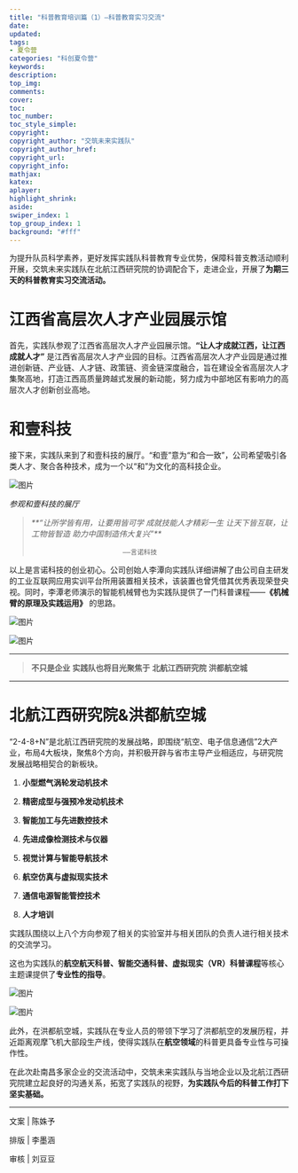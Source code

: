 ```yaml
---
title: "科普教育培训篇（1）—科普教育实习交流"
date:
updated:
tags:
- 夏令营
categories: "科创夏令营"
keywords:
description:
top_img:
comments:
cover: 
toc:
toc_number:
toc_style_simple:
copyright:
copyright_author: "交筑未来实践队"
copyright_author_href:
copyright_url:
copyright_info:
mathjax:
katex:
aplayer:
highlight_shrink:
aside:
swiper_index: 1
top_group_index: 1
background: "#fff"
---
```

为提升队员科学素养，更好发挥实践队科普教育专业优势，保障科普支教活动顺利开展，交筑未来实践队在北航江西研究院的协调配合下，走进企业，开展了**为期三天的科普教育实习交流活动。**

# **江西省高层次人才产业园展示馆**

首先，实践队参观了江西省高层次人才产业园展示馆。**“让人才成就江西，让江西成就人才”** 是江西省高层次人才产业园的目标。江西省高层次人才产业园是通过推进创新链、产业链、人才链、政策链、资金链深度融合，旨在建设全省高层次人才集聚高地，打造江西高质量跨越式发展的新动能，努力成为中部地区有影响力的高层次人才创新创业高地。

# **和壹科技**

接下来，实践队来到了和壹科技的展厅。“和壹”意为“和合一致”，公司希望吸引各类人才、聚合各种技术，成为一个以“和”为文化的高科技企业。

![图片](https://mmbiz.qpic.cn/sz_mmbiz_jpg/MibNltWd6qA13dgGP28KpCUnXhk8sfv0SicH2m7pFaGTceGq0bzp8HYJCQiaukxBCYlibAIibQCjIVPclC8rRGgMRicQ/640?wx_fmt=jpeg&wxfrom=5&wx_lazy=1&wx_co=1)

_参观和壹科技的展厅_

> _**“让所学皆有用，让要用皆可学_
> _成就技能人才精彩一生_
> _让天下皆互联，让工物皆智造_
> _助力中国制造伟大复兴”**_
> 
>                            ——言诺科技

以上是言诺科技的创业初心。公司创始人李潭向实践队详细讲解了由公司自主研发的工业互联网应用实训平台所用装置相关技术，该装置也曾凭借其优秀表现荣登央视。同时，李潭老师演示的智能机械臂也为实践队提供了一门科普课程——**《机械臂的原理及实践运用》** 的思路。

![图片](https://mmbiz.qpic.cn/sz_mmbiz_jpg/MibNltWd6qA13dgGP28KpCUnXhk8sfv0SCe4JImzrJkVrVsAEWQuicm8ehOcQcy5mOIogtY2SvFQICtnaeoh1Pog/640?wx_fmt=jpeg&wxfrom=5&wx_lazy=1&wx_co=1)

![图片](https://mmbiz.qpic.cn/sz_mmbiz_jpg/MibNltWd6qA13dgGP28KpCUnXhk8sfv0SDlY0qNlfujAV8YUoFh7sE8ogMbpiakRYuAdjMyTEzpzialP0lt0mcacg/640?wx_fmt=jpeg&wxfrom=5&wx_lazy=1&wx_co=1)

---
> **不只是企业**
> **实践队也将目光聚焦于**
> **北航江西研究院**
> **洪都航空城**
---

# **北航江西研究院&洪都航空城**

 “2-4-8+N”是北航江西研究院的发展战略，即围绕“航空、电子信息通信”2大产业，布局4大板块，聚焦8个方向，并积极开辟与省市主导产业相适应，与研究院发展战略相契合的新板块。

1. **小型燃气涡轮发动机技术**

2. **精密成型与强预冷发动机技术**

3. **智能加工与先进数控技术**

4. **先进成像检测技术与仪器**

5. **视觉计算与智能导航技术**

6. **航空仿真与虚拟现实技术**

7. **通信电源智能管控技术**

8. **人才培训**

实践队围绕以上八个方向参观了相关的实验室并与相关团队的负责人进行相关技术的交流学习。  

这也为实践队的**航空航天科普、智能交通科普、虚拟现实（VR）科普课程**等核心主题课提供了**专业性的指导**。  

![图片](https://mmbiz.qpic.cn/sz_mmbiz_jpg/MibNltWd6qA13dgGP28KpCUnXhk8sfv0SXMJ1jl9GPsS3Y1S5Xic80pVA81A4S6HohIO6VIlEmr52eqRRKGKnjiaA/640?wx_fmt=jpeg&wxfrom=5&wx_lazy=1&wx_co=1)

![图片](https://mmbiz.qpic.cn/sz_mmbiz_png/MibNltWd6qA13dgGP28KpCUnXhk8sfv0SfyAoFRTtwqzibkMWH6PAs3fba51KByYu4VYDib1jp6ctgpiaIww4VejoQ/640?wx_fmt=png&wxfrom=5&wx_lazy=1&wx_co=1)

此外，在洪都航空城，实践队在专业人员的带领下学习了洪都航空的发展历程，并近距离观摩飞机大部段生产线，使得实践队在**航空领域**的科普更具备专业性与可操作性。

在此次赴南昌多家企业的交流活动中，交筑未来实践队与当地企业以及北航江西研究院建立起良好的沟通关系，拓宽了实践队的视野，**为实践队今后的科普工作打下坚实基础。**

---
文案 | 陈姝予

排版 | 李墨涵

审核 | 刘豆豆